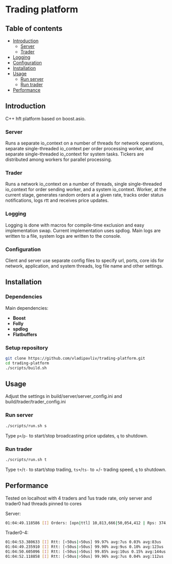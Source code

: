 # Trading platform

## Table of contents
- [Introduction](#introduction)
    - [Server](#server)
    - [Trader](#trader)
- [Logging](#logging)
- [Configuration](#configuration)
- [Installation](#installation)
- [Usage](#usage)
    - [Run server](#run-server)
    - [Run trader](#run-trader)
- [Performance](#performance)

## Introduction
C++ hft platform based on boost.asio.

### Server
Runs a separate io_context on a number of threads for network operations, separate single-threaded io_context per order processing worker, and separate single-threaded io_context for system tasks. Tickers are distributed among workers for parallel processing.

### Trader
Runs a network io_context on a number of threads, single single-threaded io_context for order sending worker, and a system io_context. Worker, at the current stage, generates random orders at a given rate, tracks order status notifications, logs rtt and receives price updates.

### Logging
Logging is done with macros for compile-time exclusion and easy implementation swap. Current implementation uses spdlog. Main logs are written to a file, system logs are written to the console.

### Configuration
Client and server use separate config files to specify url, ports, core ids for network, application, and system threads, log file name and other settings.

## Installation

### Dependencies
Main dependencies: 
- **Boost**
- **Folly**
- **spdlog**
- **Flatbuffers**

### Setup repository
```bash
git clone https://github.com/vladipavliv/trading-platform.git
cd trading-platform
./scripts/build.sh
```

## Usage
Adjust the settings in build/server/server_config.ini and build/trader/trader_config.ini

### Run server
```bash
./scripts/run.sh s
```
Type `p+`/`p-` to start/stop broadcasting price updates, `q` to shutdown.

### Run trader
```bash
./scripts/run.sh t
```
Type `t+`/`t-` to start/stop trading, `ts+`/`ts-` to +/- trading speed, `q` to shutdown.

## Performance
Tested on localhost with 4 traders and 1us trade rate, only server and trader0 had threads pinned to cores

Server:
```bash
01:04:49.118586 [I] Orders: [opn|ttl] 10,813,666|50,054,412 | Rps: 374,655
```
Trader0-4:
```bash
01:04:53.380633 [I] Rtt: [<50us|>50us] 99.97% avg:7us 0.03% avg:83us
01:04:49.235910 [I] Rtt: [<50us|>50us] 99.90% avg:9us 0.10% avg:123us
01:04:50.605096 [I] Rtt: [<50us|>50us] 99.85% avg:10us 0.15% avg:144us
01:04:52.118858 [I] Rtt: [<50us|>50us] 99.96% avg:7us 0.04% avg:112us
```